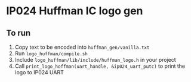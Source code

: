 # IP024 Huffman IC logo gen
## To run
1. Copy text to be encoded into `huffman_gen/vanilla.txt`
2. Run `logo_huffman/compile.sh`
3. Include `logo_huffman/lib/include/huffman_logo.h` in your project
4. Call `print_logo_hoffman(uart_handle, &ip024_uart_putc)` to print the logo to IP024 UART